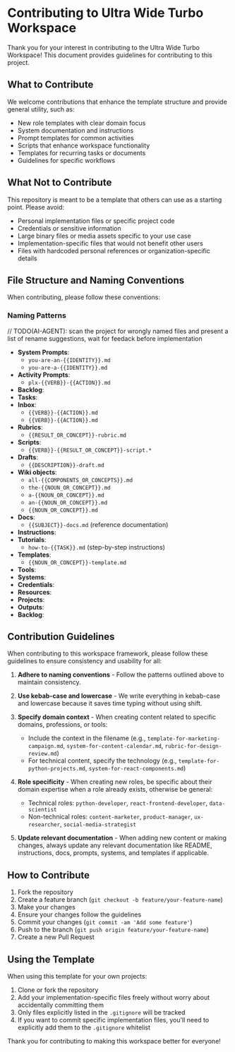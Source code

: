 # Contributing to Ultra Wide Turbo Workspace

Thank you for your interest in contributing to the Ultra Wide Turbo Workspace! This document provides guidelines for contributing to this project.

## What to Contribute

We welcome contributions that enhance the template structure and provide general utility, such as:

- New role templates with clear domain focus
- System documentation and instructions
- Prompt templates for common activities
- Scripts that enhance workspace functionality
- Templates for recurring tasks or documents
- Guidelines for specific workflows

## What Not to Contribute

This repository is meant to be a template that others can use as a starting point. Please avoid:

- Personal implementation files or specific project code
- Credentials or sensitive information
- Large binary files or media assets specific to your use case
- Implementation-specific files that would not benefit other users
- Files with hardcoded personal references or organization-specific details

## File Structure and Naming Conventions

When contributing, please follow these conventions:

### Naming Patterns

// TODO(AI-AGENT): scan the project for wrongly named files and present a list of rename suggestions, wait for feedack before implementation
- **System Prompts**:
    - `you-are-an-{{IDENTITY}}.md`
    - `you-are-a-{{IDENTITY}}.md`
- **Activity Prompts**:
    - `plx-{{VERB}}-{{ACTION}}.md`
- **Backlog**:
- **Tasks**:
- **Inbox**:
    - `{{VERB}}-{{ACTION}}.md`
    - `{{VERB}}-{{ACTION}}.md`
- **Rubrics**:
    - `{{RESULT_OR_CONCEPT}}-rubric.md`
- **Scripts**:
    - `{{VERB}}-{{RESULT_OR_CONCEPT}}-script.*`
- **Drafts**:
    - `{{DESCRIPTION}}-draft.md`
- **Wiki objects**:
    - `all-{{COMPONENTS_OR_CONCEPTS}}.md`
    - `the-{{NOUN_OR_CONCEPT}}.md`
    - `a-{{NOUN_OR_CONCEPT}}.md`
    - `an-{{NOUN_OR_CONCEPT}}.md`
    - `{{NOUN_OR_CONCEPT}}.md`
- **Docs**:
    - `{{SUBJECT}}-docs.md` (reference documentation)
- **Instructions**:
- **Tutorials**:
    - `how-to-{{TASK}}.md` (step-by-step instructions)
- **Templates**:
    - `{{NOUN_OR_CONCEPT}}-template.md`
- **Tools**:
- **Systems**:
- **Credentials**:
- **Resources**:
- **Projects**:
- **Outputs**:
- **Backlog**:

## Contribution Guidelines

When contributing to this workspace framework, please follow these guidelines to ensure consistency and usability for all:

1. **Adhere to naming conventions** - Follow the patterns outlined above to maintain consistency.

2. **Use kebab-case and lowercase** - We write everything in kebab-case and lowercase because it saves time typing without using shift.

3. **Specify domain context** - When creating content related to specific domains, professions, or tools:
   - Include the context in the filename (e.g., `template-for-marketing-campaign.md`, `system-for-content-calendar.md`, `rubric-for-design-review.md`)
   - For technical content, specify the technology (e.g., `template-for-python-projects.md`, `system-for-react-components.md`)

4. **Role specificity** - When creating new roles, be specific about their domain expertise when a role already exists, otherwise be general:
   - Technical roles: `python-developer`, `react-frontend-developer`, `data-scientist`
   - Non-technical roles: `content-marketer`, `product-manager`, `ux-researcher`, `social-media-strategist`

5. **Update relevant documentation** - When adding new content or making changes, always update any relevant documentation like README, instructions, docs, prompts, systems, and templates if applicable.

## How to Contribute

1. Fork the repository
2. Create a feature branch (`git checkout -b feature/your-feature-name`)
3. Make your changes
4. Ensure your changes follow the guidelines
5. Commit your changes (`git commit -am 'Add some feature'`)
6. Push to the branch (`git push origin feature/your-feature-name`)
7. Create a new Pull Request

## Using the Template

When using this template for your own projects:

1. Clone or fork the repository
2. Add your implementation-specific files freely without worry about accidentally committing them
3. Only files explicitly listed in the `.gitignore` will be tracked
4. If you want to commit specific implementation files, you'll need to explicitly add them to the `.gitignore` whitelist

Thank you for contributing to making this workspace better for everyone! 
